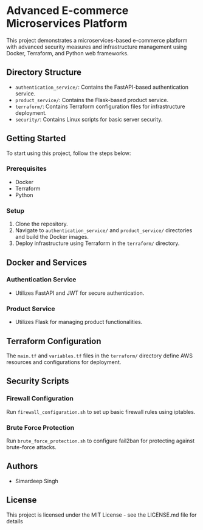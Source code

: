 # Advanced E-commerce Microservices Platform

This project demonstrates a microservices-based e-commerce platform with advanced security measures and infrastructure management using Docker, Terraform, and Python web frameworks.

## Directory Structure

- `authentication_service/`: Contains the FastAPI-based authentication service.
- `product_service/`: Contains the Flask-based product service.
- `terraform/`: Contains Terraform configuration files for infrastructure deployment.
- `security/`: Contains Linux scripts for basic server security.

## Getting Started

To start using this project, follow the steps below:

### Prerequisites

- Docker
- Terraform
- Python

### Setup

1. Clone the repository.
2. Navigate to `authentication_service/` and `product_service/` directories and build the Docker images.
3. Deploy infrastructure using Terraform in the `terraform/` directory.

## Docker and Services

### Authentication Service

- Utilizes FastAPI and JWT for secure authentication.

### Product Service

- Utilizes Flask for managing product functionalities.

## Terraform Configuration

The `main.tf` and `variables.tf` files in the `terraform/` directory define AWS resources and configurations for deployment.

## Security Scripts

### Firewall Configuration

Run `firewall_configuration.sh` to set up basic firewall rules using iptables.

### Brute Force Protection

Run `brute_force_protection.sh` to configure fail2ban for protecting against brute-force attacks.

## Authors

* Simardeep Singh

## License

This project is licensed under the MIT License - see the LICENSE.md file for details
